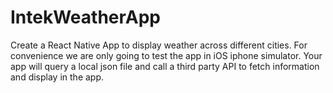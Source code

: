 # IntekWeatherApp
Create a React Native App to display weather across different cities. For convenience we are only going to test the app in iOS iphone simulator. Your app will query a local json file and call a third party API to fetch information and display in the app.
